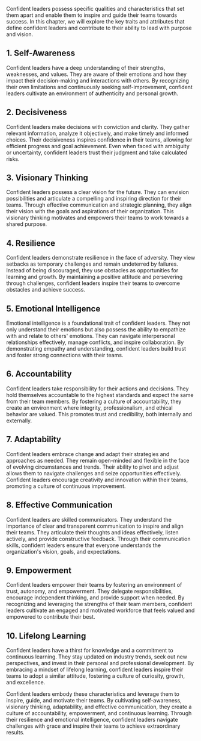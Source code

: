 
Confident leaders possess specific qualities and characteristics that set them apart and enable them to inspire and guide their teams towards success. In this chapter, we will explore the key traits and attributes that define confident leaders and contribute to their ability to lead with purpose and vision.

**1. Self-Awareness**
---------------------

Confident leaders have a deep understanding of their strengths, weaknesses, and values. They are aware of their emotions and how they impact their decision-making and interactions with others. By recognizing their own limitations and continuously seeking self-improvement, confident leaders cultivate an environment of authenticity and personal growth.

**2. Decisiveness**
-------------------

Confident leaders make decisions with conviction and clarity. They gather relevant information, analyze it objectively, and make timely and informed choices. Their decisiveness inspires confidence in their teams, allowing for efficient progress and goal achievement. Even when faced with ambiguity or uncertainty, confident leaders trust their judgment and take calculated risks.

**3. Visionary Thinking**
-------------------------

Confident leaders possess a clear vision for the future. They can envision possibilities and articulate a compelling and inspiring direction for their teams. Through effective communication and strategic planning, they align their vision with the goals and aspirations of their organization. This visionary thinking motivates and empowers their teams to work towards a shared purpose.

**4. Resilience**
-----------------

Confident leaders demonstrate resilience in the face of adversity. They view setbacks as temporary challenges and remain undeterred by failures. Instead of being discouraged, they use obstacles as opportunities for learning and growth. By maintaining a positive attitude and persevering through challenges, confident leaders inspire their teams to overcome obstacles and achieve success.

**5. Emotional Intelligence**
-----------------------------

Emotional intelligence is a foundational trait of confident leaders. They not only understand their emotions but also possess the ability to empathize with and relate to others' emotions. They can navigate interpersonal relationships effectively, manage conflicts, and inspire collaboration. By demonstrating empathy and understanding, confident leaders build trust and foster strong connections with their teams.

**6. Accountability**
---------------------

Confident leaders take responsibility for their actions and decisions. They hold themselves accountable to the highest standards and expect the same from their team members. By fostering a culture of accountability, they create an environment where integrity, professionalism, and ethical behavior are valued. This promotes trust and credibility, both internally and externally.

**7. Adaptability**
-------------------

Confident leaders embrace change and adapt their strategies and approaches as needed. They remain open-minded and flexible in the face of evolving circumstances and trends. Their ability to pivot and adjust allows them to navigate challenges and seize opportunities effectively. Confident leaders encourage creativity and innovation within their teams, promoting a culture of continuous improvement.

**8. Effective Communication**
------------------------------

Confident leaders are skilled communicators. They understand the importance of clear and transparent communication to inspire and align their teams. They articulate their thoughts and ideas effectively, listen actively, and provide constructive feedback. Through their communication skills, confident leaders ensure that everyone understands the organization's vision, goals, and expectations.

**9. Empowerment**
------------------

Confident leaders empower their teams by fostering an environment of trust, autonomy, and empowerment. They delegate responsibilities, encourage independent thinking, and provide support when needed. By recognizing and leveraging the strengths of their team members, confident leaders cultivate an engaged and motivated workforce that feels valued and empowered to contribute their best.

**10. Lifelong Learning**
-------------------------

Confident leaders have a thirst for knowledge and a commitment to continuous learning. They stay updated on industry trends, seek out new perspectives, and invest in their personal and professional development. By embracing a mindset of lifelong learning, confident leaders inspire their teams to adopt a similar attitude, fostering a culture of curiosity, growth, and excellence.

Confident leaders embody these characteristics and leverage them to inspire, guide, and motivate their teams. By cultivating self-awareness, visionary thinking, adaptability, and effective communication, they create a culture of accountability, empowerment, and continuous learning. Through their resilience and emotional intelligence, confident leaders navigate challenges with grace and inspire their teams to achieve extraordinary results.
